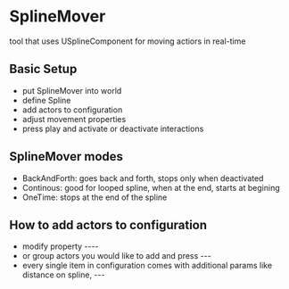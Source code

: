 # SplineMover
tool that uses USplineComponent for moving actiors in real-time 

## Basic Setup 
- put SplineMover into world
- define Spline
- add actors to configuration
- adjust movement properties 
- press play and activate or deactivate interactions 

## SplineMover modes 
- BackAndForth: goes back and forth, stops only when deactivated 
- Continous: good for looped spline, when at the end, starts at begining 
- OneTime: stops at the end of the spline 


## How to add actors to configuration 
- modify property ----
- or group actors you would like to add and press ---
- every single item in configuration comes with additional params like distance on spline, --- 